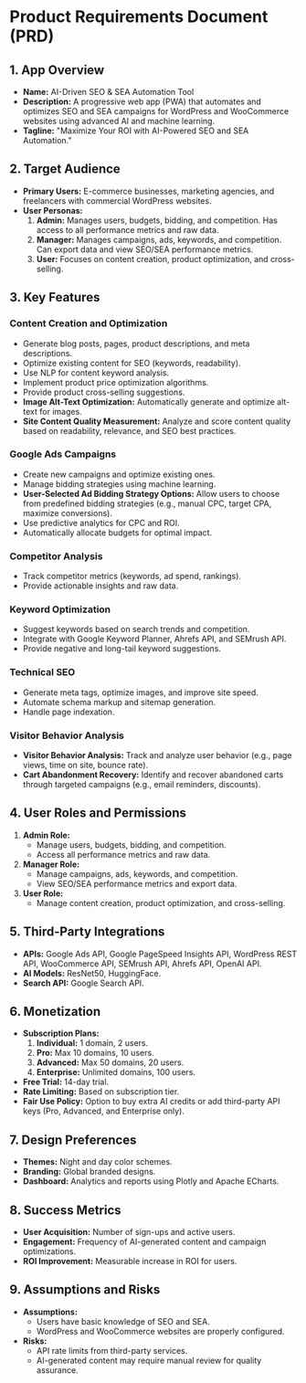 # Product Requirements Document (PRD)

## 1. App Overview
- **Name:** AI-Driven SEO & SEA Automation Tool
- **Description:** A progressive web app (PWA) that automates and optimizes SEO and SEA campaigns for WordPress and WooCommerce websites using advanced AI and machine learning.
- **Tagline:** "Maximize Your ROI with AI-Powered SEO and SEA Automation."

## 2. Target Audience
- **Primary Users:** E-commerce businesses, marketing agencies, and freelancers with commercial WordPress websites.
- **User Personas:**
  1. **Admin:** Manages users, budgets, bidding, and competition. Has access to all performance metrics and raw data.
  2. **Manager:** Manages campaigns, ads, keywords, and competition. Can export data and view SEO/SEA performance metrics.
  3. **User:** Focuses on content creation, product optimization, and cross-selling.

## 3. Key Features
### Content Creation and Optimization
- Generate blog posts, pages, product descriptions, and meta descriptions.
- Optimize existing content for SEO (keywords, readability).
- Use NLP for content keyword analysis.
- Implement product price optimization algorithms.
- Provide product cross-selling suggestions.
- **Image Alt-Text Optimization:** Automatically generate and optimize alt-text for images.
- **Site Content Quality Measurement:** Analyze and score content quality based on readability, relevance, and SEO best practices.

### Google Ads Campaigns
- Create new campaigns and optimize existing ones.
- Manage bidding strategies using machine learning.
- **User-Selected Ad Bidding Strategy Options:** Allow users to choose from predefined bidding strategies (e.g., manual CPC, target CPA, maximize conversions).
- Use predictive analytics for CPC and ROI.
- Automatically allocate budgets for optimal impact.

### Competitor Analysis
- Track competitor metrics (keywords, ad spend, rankings).
- Provide actionable insights and raw data.

### Keyword Optimization
- Suggest keywords based on search trends and competition.
- Integrate with Google Keyword Planner, Ahrefs API, and SEMrush API.
- Provide negative and long-tail keyword suggestions.

### Technical SEO
- Generate meta tags, optimize images, and improve site speed.
- Automate schema markup and sitemap generation.
- Handle page indexation.

### Visitor Behavior Analysis
- **Visitor Behavior Analysis:** Track and analyze user behavior (e.g., page views, time on site, bounce rate).
- **Cart Abandonment Recovery:** Identify and recover abandoned carts through targeted campaigns (e.g., email reminders, discounts).

## 4. User Roles and Permissions
1. **Admin Role:**
   - Manage users, budgets, bidding, and competition.
   - Access all performance metrics and raw data.
2. **Manager Role:**
   - Manage campaigns, ads, keywords, and competition.
   - View SEO/SEA performance metrics and export data.
3. **User Role:**
   - Manage content creation, product optimization, and cross-selling.

## 5. Third-Party Integrations
- **APIs:** Google Ads API, Google PageSpeed Insights API, WordPress REST API, WooCommerce API, SEMrush API, Ahrefs API, OpenAI API.
- **AI Models:** ResNet50, HuggingFace.
- **Search API:** Google Search API.

## 6. Monetization
- **Subscription Plans:**
  1. **Individual:** 1 domain, 2 users.
  2. **Pro:** Max 10 domains, 10 users.
  3. **Advanced:** Max 50 domains, 20 users.
  4. **Enterprise:** Unlimited domains, 100 users.
- **Free Trial:** 14-day trial.
- **Rate Limiting:** Based on subscription tier.
- **Fair Use Policy:** Option to buy extra AI credits or add third-party API keys (Pro, Advanced, and Enterprise only).

## 7. Design Preferences
- **Themes:** Night and day color schemes.
- **Branding:** Global branded designs.
- **Dashboard:** Analytics and reports using Plotly and Apache ECharts.

## 8. Success Metrics
- **User Acquisition:** Number of sign-ups and active users.
- **Engagement:** Frequency of AI-generated content and campaign optimizations.
- **ROI Improvement:** Measurable increase in ROI for users.

## 9. Assumptions and Risks
- **Assumptions:**
  - Users have basic knowledge of SEO and SEA.
  - WordPress and WooCommerce websites are properly configured.
- **Risks:**
  - API rate limits from third-party services.
  - AI-generated content may require manual review for quality assurance.